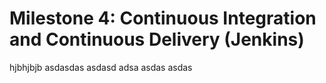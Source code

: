 # Milestone 4: Continuous Integration and Continuous Delivery (Jenkins) 

hjbhjbjb
asdasdas asdasd
adsa asdas
asdas
